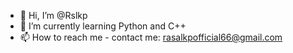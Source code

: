 - 👋 Hi, I’m @Rslkp
- 🌱 I’m currently learning Python and C++
- 📫 How to reach me - contact me: rasalkpofficial66@gmail.com


